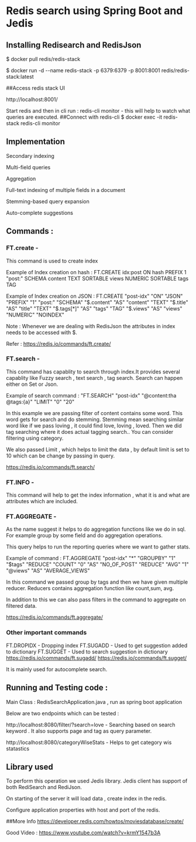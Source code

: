 # Redis search using Spring Boot and Jedis

## Installing Redisearch and RedisJson

$ docker pull redis/redis-stack

$ docker run -d --name redis-stack -p 6379:6379 -p 8001:8001 redis/redis-stack:latest

##Access redis stack UI

http://localhost:8001/

Start redis and then in cli run : redis-cli monitor - this will help to watch what queries are executed.
##Connect with redis-cli
$ docker exec -it redis-stack redis-cli monitor


## Implementation
Secondary indexing

Multi-field queries

Aggregation

Full-text indexing of multiple fields in a document

Stemming-based query expansion

Auto-complete suggestions

## Commands :
### FT.create -
This command is used to create index

Example of Index creation on hash : FT.CREATE idx:post ON hash PREFIX 1 "post:" SCHEMA content TEXT SORTABLE views NUMERIC SORTABLE tags TAG

Example of Index creation on JSON : FT.CREATE "post-idx" "ON" "JSON" "PREFIX" "1" "post:" "SCHEMA" "$.content" "AS" "content" "TEXT" "$.title" "AS" "title" "TEXT" "$.tags[*]" "AS" "tags" "TAG" "$.views" "AS" "views" "NUMERIC" "NOINDEX"

Note : Whenever we are dealing with RedisJson the attributes in index needs to be accessed with $.

Refer : https://redis.io/commands/ft.create/


### FT.search -
This command has capablity to search through index.It provides several capablity like Fuzzy search , text search , tag search.
Search can happen either on Set or Json.

Example of search command : "FT.SEARCH" "post-idx" "@content:tha @tags:{a}" "LIMIT" "0" "20"


In this example we are passing filter of content contains some word. This word gets for search and do stemming. Stemming mean searching similar word like if we pass loving , it could find love, loving , loved.
Then we did tag searching where it does actual tagging search.. You can consider filtering using category.

We also passed Limit , which helps to limit the data , by default limit is set to 10 which can be change by passing in query.

https://redis.io/commands/ft.search/

### FT.INFO -
This command will help to get the index information , what it is and what are attributes which are included.

### FT.AGGREGATE -
As the name suggest it helps to do aggregation functions like we do in sql. For example group by some field and do aggregation operations.

This query helps to run the reporting queries where we want to gather stats.

Example of command : FT.AGGREGATE "post-idx" "*" "GROUPBY" "1" "$tags" "REDUCE" "COUNT" "0" "AS" "NO_OF_POST" "REDUCE" "AVG" "1" "@views" "AS" "AVERAGE_VIEWS"

In this command we passed group by tags and then we have given multiple reducer. Reducers contains aggregation function like count,sum, avg.

In addition to this we can also pass filters in the command to aggregate on filtered data.

https://redis.io/commands/ft.aggregate/

### Other important commands
FT.DROPIDX - Dropping index
FT.SUGADD - Used to get suggestion added to dictionary
FT.SUGGET - Used to search suggestion in dictionary
https://redis.io/commands/ft.sugadd/
https://redis.io/commands/ft.sugget/

It is mainly used for autocomplete search.

## Running and Testing code :
Main Class : RedisSearchApplication.java , run as spring boot application

Below are two endpoints which can be tested :

http://localhost:8080/filter/?search=love - Searching based on search keyword . It also supports page and tag as query parameter.

http://localhost:8080/categoryWiseStats - Helps to get category wis statastics



## Library used

To perform this operation we used Jedis library. Jedis client has support of both RediSearch and RediJson.

On starting of the server it will load data , create index in the redis.

Configure application properties with host and port of the redis.



##More Info
https://developer.redis.com/howtos/moviesdatabase/create/

Good Video : https://www.youtube.com/watch?v=krmY1547b3A 


